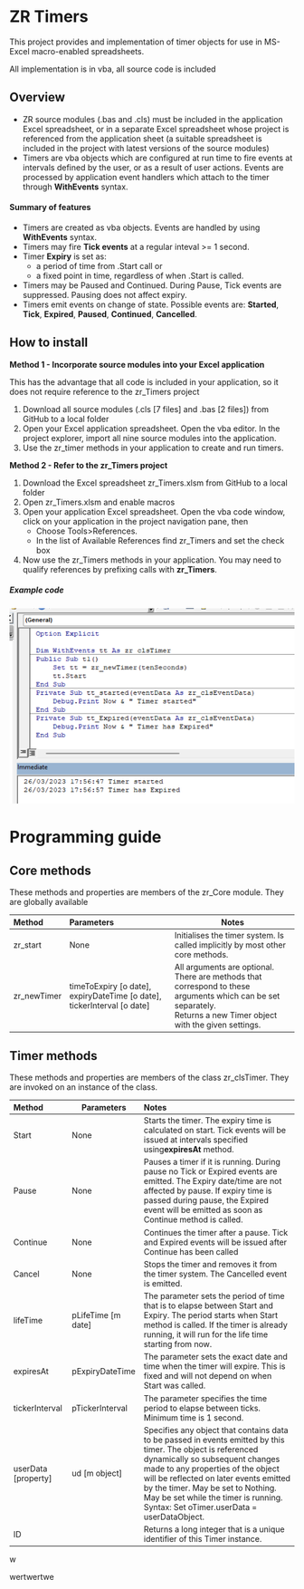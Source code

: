 # ZR Timers

This project provides and implementation of timer objects for use in MS-Excel macro-enabled spreadsheets.

All implementation is in vba, all source code is included

## Overview

* ZR source modules (.bas and .cls) must be included in the application Excel spreadsheet, or in a separate Excel spreadsheet whose project is referenced from the application sheet (a suitable spreadsheet is included in the project with latest versions of the source modules)
* Timers are vba objects which are configured at run time to fire events at intervals defined by the user, or as a result of user actions. Events are processed by application event handlers which attach to the timer through **WithEvents** syntax.

#### Summary of features

* Timers are created as vba objects. Events are handled by using **WithEvents** syntax.
* Timers may fire **Tick events** at a regular inteval >= 1 second.
* Timer **Expiry** is set as:
  * a period of time from .Start call or
  * a fixed point in time, regardless of when .Start is called.
* Timers may be Paused and Continued. During Pause, Tick events are suppressed. Pausing does not affect expiry.
* Timers emit events on change of state. Possible events are: **Started**, **Tick**, **Expired**, **Paused**, **Continued**, **Cancelled**.

## How to install

**Method 1 - Incorporate source modules into your Excel application**

This has the advantage that all code is included in your application, so it does not require reference to the zr_Timers project

1. Download all source modules (.cls [7 files] and .bas [2 files]) from GitHub to a local folder
2. Open your Excel application spreadsheet. Open the vba editor. In the project explorer, import all nine source modules into the application.
3. Use the zr_timer methods in your application to create and run timers.

**Method 2 - Refer to the zr_Timers project**

1. Download the Excel spreadsheet zr_Timers.xlsm from GitHub to a local folder
2. Open zr_Timers.xlsm and enable macros
3. Open your application Excel spreadsheet. Open the vba code window, click on your application in the project navigation pane, then
   * Choose Tools>References.
   * In the list of Available References find zr_Timers and set the check box
4. Now use the zr_Timers methods in your application. You may need to qualify references by prefixing calls with **zr_Timers**.

##### Example code

![](assets/20230326_170051_CodeExample1.png)

# Programming guide

## Core methods

These methods and properties are members of the zr_Core module. They are globally available


| Method      | Parameters                                                              | Notes                                                                                                                                                                   |
| :------------ | :------------------------------------------------------------------------ | ------------------------------------------------------------------------------------------------------------------------------------------------------------------------- |
| zr_start    | None                                                                    | Initialises the timer system. Is called implicitly by most other core methods.                                                                                          |
| zr_newTimer | timeToExpiry [o date], expiryDateTime [o date], tickerInterval [o date] | All arguments are optional. There are methods that correspond to these arguments which can be set separately.<br /> Returns a new Timer object with the given settings. |

## Timer methods

These methods and properties are members of the class zr_clsTimer. They are invoked on an instance of the class.


| Method              | Parameters         | Notes                                                                                                                                                                                                                                                                                                                                                     |
| :-------------------- | -------------------- | :---------------------------------------------------------------------------------------------------------------------------------------------------------------------------------------------------------------------------------------------------------------------------------------------------------------------------------------------------------- |
| Start               | None               | Starts the timer. The expiry time is calculated on start. Tick events will be issued at intervals specified using**expiresAt** method.                                                                                                                                                                                                                    |
| Pause               | None               | Pauses a timer if it is running. During pause no Tick or Expired events are emitted. The Expiry date/time are not affected by pause. If expiry time is passed during pause, the Expired event will be emitted as soon as Continue method is called.                                                                                                       |
| Continue            | None               | Continues the timer after a pause. Tick and Expired events will be issued after Continue has been called                                                                                                                                                                                                                                                  |
| Cancel              | None               | Stops the timer and removes it from the timer system. The Cancelled event is emitted.                                                                                                                                                                                                                                                                     |
| lifeTime            | pLifeTime [m date] | The parameter sets the period of time that is to elapse between Start and Expiry. The period starts when Start method is called. If the timer is already running, it will run for the life time starting from now.                                                                                                                                        |
| expiresAt           | pExpiryDateTime    | The parameter sets the exact date and time when the timer will expire. This is fixed and will not depend on when Start was called.                                                                                                                                                                                                                        |
| tickerInterval      | pTickerInterval    | The parameter specifies the time period to elapse between ticks. Minimum time is 1 second.                                                                                                                                                                                                                                                                |
| userData [property] | ud [m object]      | Specifies any object that contains data to be passed in events emitted by this timer. The object is referenced dynamically so subsequent changes made to any properties of the object will be reflected on later events emitted by the timer. May be set to Nothing. May be set while the timer is running. Syntax: Set oTimer.userData = userDataObject. |
| ID                  |                    | Returns a long integer that is a unique identifier of this Timer instance.                                                                                                                                                                                                                                                                                |

w

wertwertwe

